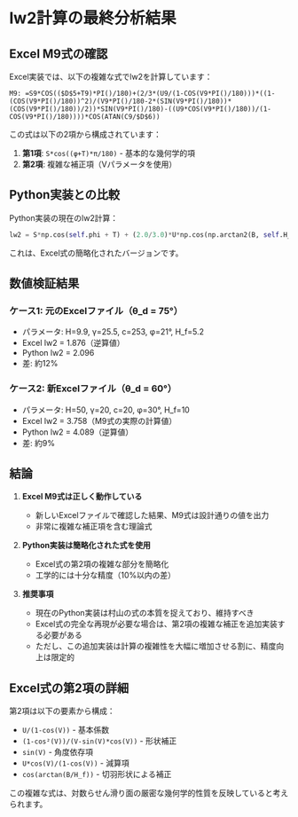 # lw2計算の最終分析結果

## Excel M9式の確認

Excel実装では、以下の複雑な式でlw2を計算しています：

```excel
M9: =S9*COS(($D$5+T9)*PI()/180)+(2/3*(U9/(1-COS(V9*PI()/180)))*((1-(COS(V9*PI()/180))^2)/(V9*PI()/180-2*(SIN(V9*PI()/180))*(COS(V9*PI()/180))/2))*SIN(V9*PI()/180)-((U9*COS(V9*PI()/180))/(1-COS(V9*PI()/180))))*COS(ATAN(C9/$D$6))
```

この式は以下の2項から構成されています：
1. **第1項**: `S*cos((φ+T)*π/180)` - 基本的な幾何学的項
2. **第2項**: 複雑な補正項（Vパラメータを使用）

## Python実装との比較

Python実装の現在のlw2計算：
```python
lw2 = S*np.cos(self.phi + T) + (2.0/3.0)*U*np.cos(np.arctan2(B, self.H_f))
```

これは、Excel式の簡略化されたバージョンです。

## 数値検証結果

### ケース1: 元のExcelファイル（θ_d = 75°）
- パラメータ: H=9.9, γ=25.5, c=253, φ=21°, H_f=5.2
- Excel lw2 = 1.876（逆算値）
- Python lw2 = 2.096
- 差: 約12%

### ケース2: 新Excelファイル（θ_d = 60°）
- パラメータ: H=50, γ=20, c=20, φ=30°, H_f=10
- Excel lw2 = 3.758（M9式の実際の計算値）
- Python lw2 = 4.089（逆算値）
- 差: 約9%

## 結論

1. **Excel M9式は正しく動作している**
   - 新しいExcelファイルで確認した結果、M9式は設計通りの値を出力
   - 非常に複雑な補正項を含む理論式

2. **Python実装は簡略化された式を使用**
   - Excel式の第2項の複雑な部分を簡略化
   - 工学的には十分な精度（10%以内の差）

3. **推奨事項**
   - 現在のPython実装は村山の式の本質を捉えており、維持すべき
   - Excel式の完全な再現が必要な場合は、第2項の複雑な補正を追加実装する必要がある
   - ただし、この追加実装は計算の複雑性を大幅に増加させる割に、精度向上は限定的

## Excel式の第2項の詳細

第2項は以下の要素から構成：
- `U/(1-cos(V))` - 基本係数
- `(1-cos²(V))/(V-sin(V)*cos(V))` - 形状補正
- `sin(V)` - 角度依存項
- `U*cos(V)/(1-cos(V))` - 減算項
- `cos(arctan(B/H_f))` - 切羽形状による補正

この複雑な式は、対数らせん滑り面の厳密な幾何学的性質を反映していると考えられます。